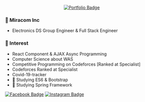 <div align=center>

[![Portfolio Badge](https://img.shields.io/badge/reactJS-Portfolio-orange)](https://heuristic-pasteur-cc10c2.netlify.app/#about)

</div>

### :office: Miracom Inc 
- Electronics DS Group Engineer & Full Stack Engineer

### :stars: Interest
- React Component & AJAX Async Programming  
- Computer Science about WAS
- Competitive Programming on Codeforces [Ranked at Specialist]
- Codeforces Ranked at Specialist
- Covid-19-tracker
- 💬 Studying ES6 & Bootstrap
- 💬 Studying Spring Framework

[![Facebook Badge](https://img.shields.io/badge/facebook-1877f2?style=flat-square&logo=facebook&logoColor=white&link=https://www.facebook.com/zzsza)](https://www.facebook.com/seohyeon.park.7/)
[![Instagram Badge](https://img.shields.io/badge/-Instagram-E4405F?style=flat-square&logo=Instagram&logoColor=white&link=https://www.instagram.com/seo_hyun_e_ya/)](https://www.instagram.com/seo_hyun_e_ya/)
<!--
**morecreativa/morecreativa** is a ✨ _special_ ✨ repository because its `README.md` (this file) appears on your GitHub profile.

Here are some ideas to get you started:

- 🔭 I’m currently working on ...
- 🌱 I’m currently learning ...
- 👯 I’m looking to collaborate on ...
- 🤔 I’m looking for help with ...
- 💬 Ask me about ...
- 📫 How to reach me: ...
- 😄 Pronouns: ...
- ⚡ Fun fact: ...
-->
